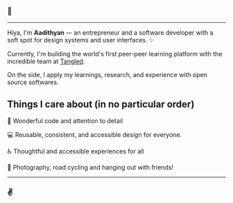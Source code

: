 ### 👋

<hr />

Hiya, I'm **Aadithyan** — an entrepreneur and a software developer with a soft spot for design systems and user interfaces. ✨

Currently, I'm building the world's first peer-peer learning platform with the incredible team at [Tangled](https://tangled.ae).

On the side, I apply my learnings, research, and experience with open source softwares.

## Things I care about (in no particular order)

🎉 Wonderful code and attention to detail

💻 Reusable, consistent, and accessible design for everyone.

♿️ Thoughtful and accessible experiences for all

📸 Photography, road cycling and hanging out with friends!

<hr />

### ✌️
